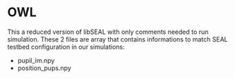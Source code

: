# OWL

This a reduced version of libSEAL with only comments needed to run simulation.
These 2 files are array that contains informations to match SEAL testbed configuration in our simulations:
 - pupil_im.npy
 - position_pups.npy
